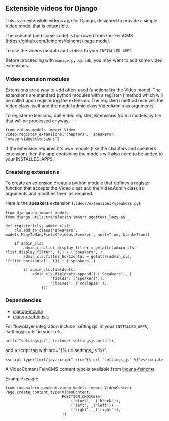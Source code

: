 ## Extensible videos for Django

This is an extensible videos app for Django, designed to provide a simple Video model that is extensible.

The concept (and some code) is borrowed from the FeinCMS (https://github.com/feincms/feincms) page model.

To use the videos module add `videos` to your `INSTALLED_APPS`.

Before proceeding with `manage.py syncdb`, you may want to add some video extensions.


### Video extension modules

Extensions are a way to add often-used functionality the Video model. The extensions are standard python modules with a register() method which will be called upon registering the extension. The register() method receives the Video class itself and the model admin class VideoAdmin as arguments.

To register extensions, call Video.register_extensions from a models.py file that will be processed anyway:

    from videos.models import Video
    Video.register_extensions('chapters', 'speakers', 'myapp.videoextensions')

If the extension requires it's own models (like the chapters and speakers extension) then the app containing the models will also need to be added to your INSTALLED_APPS.

### Createing extensions

To create an extension create a python module that defines a register function that accepts the Video class and the VideoAdmin class as arguments and modifies them as required.

Here is the **speakers** extension (`videos/extensions/speakers.py`):

    from django.db import models
    from django.utils.translation import ugettext_lazy as _

    def register(cls, admin_cls):
        cls.add_to_class('speakers', models.ManyToManyField('videos.Speaker', null=True, blank=True))

        if admin_cls:
            admin_cls.list_display_filter = getattr(admin_cls, 'list_display_filter', ()) + ('speakers', )
            admin_cls.filter_horizontal = getattr(admin_cls, 'filter_horizontal', ()) + ('speakers',)

            if admin_cls.fieldsets:
                admin_cls.fieldsets.append((_('Speakers'), {
                        'fields': ['speakers',],
                        'classes': ('collapse',),
                    }))


### Dependencies

* [django-incuna](https://github.com/incuna/django-incuna)
* [django-settingsjs](https://github.com/incuna/django-settingsjs)

For flowplayer integration include 'settingsjs' in your `INSTALLED_APPS`, 
'settingsjs.urls' in your urls

    url(r'^settingsjs/', include('settingsjs.urls')),

add a script tag with src="{% url settings_js %}".

    <script type="text/javascript" src="{% url 'settings_js' %}"></script>


A VideoContent FeinCMS content type is available from [incuna-feincms](https://github.com/incuna/incuna-feincms)

Example usage: 

    from incunafein.content.video.models import VideoContent
    Page.create_content_type(VideoContent, 
                             POSITION_CHOICES=(
                                 ('block', _('block')),
                                 ('left', _('left')),
                                 ('right', _('right')),
                             ))
